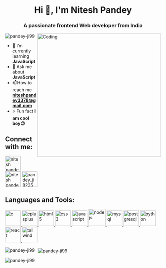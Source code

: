 <h1 align="center">Hi 👋, I'm Nitesh Pandey</h1>
<h3 align="center">A passionate frontend Web developer from India</h3>
<img style="border-radius: 2" align="right" width="400" src="https://cdn.dribbble.com/users/2131993/screenshots/4948736/media/45dceb640723d72436c427add7966cf8.gif" alt="Coding">

<p align="left">
  <img
    src="https://komarev.com/ghpvc/?username=pandey-ji99&label=Profile%20views&color=0e75b6&style=flat"
    alt="pandey-ji99"
  />
</p>

- 🌱 I’m currently learning **JavaScript** 
-  💬 Ask me about **JavaScript** 
-  📫How to reach me **niteshpandey3378@gmail.com** 
-  ⚡ Fun fact **I am cool boy😉** 

<h2 align="left"  >Connect with me:</h3>
<p align="left">
  <a href="https://linkedin.com/in/nitesh pandey" target="blank" >
    <img
      align="center"
      src="https://cliply.co/wp-content/uploads/2021/02/372102050_LINKEDIN_ICON_TRANSPARENT_1080.gif"
      alt="nitesh pandey"
      height="50"
      width="50"
  />
</a>
  <a
    href="https://www.facebook.com/profile.php?id=100051030384358"
    target="blank"
    ><img
      align="center"
      src="https://cliply.co/wp-content/uploads/2019/07/371907490_FACEBOOK_ICON_TRANSPARENT_400.gif"
      alt="nitesh pandey"
      height="50"
      width="50"
  /></a>
  <a href="https://www.instagram.com/pandey_ji8235/" target="blank"
    ><img
      align="center"
      src="https://cliply.co/wp-content/uploads/2019/07/371907300_INSTAGRAM_ICON_TRANSPARENT_400.gif"
      alt="pandey_ji8235"
      height="50"
      width="50"
  /></a>
</p>

<h2 align="left">Languages and Tools:</h3>
<p align="left">
  <a href="#" target="_blank" rel="noreferrer">
    <img
      src="https://cdn-icons-png.flaticon.com/128/3665/3665923.png"
      alt="c"
      width="50"
      height="50"
    />
  </a>
  <a href="#" target="_blank" rel="noreferrer">
    <img
      src="https://cdn-icons-png.flaticon.com/128/6132/6132222.png"
      alt="cplusplus"
      width="50"
      height="50"
    />
  </a>
  <a href="#" target="_blank" rel="noreferrer">
    <img
      src="https://cdn-icons-png.flaticon.com/128/1051/1051277.png"
      alt="html5"
      width="50"
      height="50"
    />
  </a>
  <a href="#" target="_blank" rel="noreferrer">
    <img
      src="https://cdn-icons-png.flaticon.com/128/732/732190.png"
      alt="css3"
      width="50"
      height="50"
    />
  </a>

  <a href="#" target="_blank" rel="noreferrer">
    <img
      src="https://cdn-icons-png.flaticon.com/128/1199/1199124.png"
      alt="javascript"
      width="50"
      height="50"
    />
  </a>

  <a href="#" target="_blank" rel="noreferrer">
    <img
      src="https://cdn-icons-png.flaticon.com/128/15379/15379746.png"
      alt="nodejs"
      width="55"
      height="55"
    />
  </a>
  <a href="#" target="_blank" rel="noreferrer">
    <img
      src="https://cdn-icons-png.flaticon.com/128/15474/15474209.png"
      alt="mysql"
      width="50"
      height="50"
    />
  </a>

  <a href="#" target="_blank" rel="noreferrer">
    <img
      src="https://cdn-icons-png.flaticon.com/128/5968/5968342.png"
      alt="postgresql"
      width="50"
      height="50"
    />
  </a>
  <a href="#" target="_blank" rel="noreferrer">
    <img
      src="https://cdn-icons-png.flaticon.com/128/3788/3788761.png"
      alt="python"
      width="50"
      height="50"
    />
  </a>
  <a href="#" target="_blank" rel="noreferrer">
    <img
      src="https://cdn-icons-png.flaticon.com/128/1126/1126012.png"
      alt="react"
      width="50"
      height="50"
    />
  </a>
  <a href="https://tailwindcss.com/" target="_blank" rel="noreferrer">
    <img
      src="https://www.vectorlogo.zone/logos/tailwindcss/tailwindcss-icon.svg"
      alt="tailwind"
      width="50"
      height="50"
    />
  </a>
</p>

<p>
  <img
    align="left"
    src="https://github-readme-stats.vercel.app/api/top-langs?username=pandey-ji99&show_icons=true&locale=en&layout=compact"
    alt="pandey-ji99"
  />
</p>

<p>
  &nbsp;
  <img
    align="center"
    src="https://github-readme-stats.vercel.app/api?username=pandey-ji99&show_icons=true&locale=en"
    alt="pandey-ji99"
  />
</p>

<p>
  <img
    align="center"
    src="https://github-readme-streak-stats.herokuapp.com/?user=pandey-ji99&"
    alt="pandey-ji99"
  />
</p>
